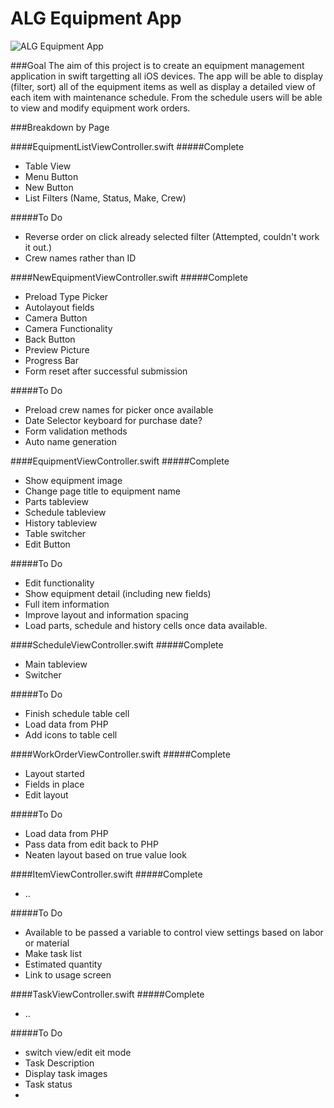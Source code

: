 # ALG Equipment App

![ALG Equipment App](http://www.atlanticlawnandgarden.com/cp/app/img/appLogo.png)

###Goal
The aim of this project is to create an equipment management application in swift targetting all iOS devices. The app will be able to display (filter, sort) all of the equipment items as well as display a detailed view of each item with maintenance schedule. From the schedule users will be able to view and modify equipment work orders. 


###Breakdown by Page

####EquipmentListViewController.swift
#####Complete
* Table View
* Menu Button
* New Button
* List Filters (Name, Status, Make, Crew)

#####To Do
* Reverse order on click already selected filter (Attempted, couldn't work it out.)
* Crew names rather than ID


####NewEquipmentViewController.swift
#####Complete
* Preload Type Picker
* Autolayout fields
* Camera Button
* Camera Functionality
* Back Button
* Preview Picture
* Progress Bar
* Form reset after successful submission

#####To Do
* Preload crew names for picker once available
* Date Selector keyboard for purchase date?
* Form validation methods
* Auto name generation


####EquipmentViewController.swift
#####Complete
* Show equipment image
* Change page title to equipment name
* Parts tableview
* Schedule tableview
* History tableview
* Table switcher
* Edit Button

#####To Do
* Edit functionality
* Show equipment detail (including new fields)
* Full item information
* Improve layout and information spacing
* Load parts, schedule and history cells once data available.


####ScheduleViewController.swift
#####Complete
* Main tableview
* Switcher

#####To Do
* Finish schedule table cell
* Load data from PHP
* Add icons to table cell


####WorkOrderViewController.swift
#####Complete
* Layout started
* Fields in place
* Edit layout

#####To Do
* Load data from PHP
* Pass data from edit back to PHP
* Neaten layout based on true value look


####ItemViewController.swift
#####Complete
* ..

#####To Do
* Available to be passed a variable to control view settings based on labor or material
* Make task list
* Estimated quantity
* Link to usage screen


####TaskViewController.swift
#####Complete
* ..

#####To Do
* switch view/edit eit mode
* Task Description
* Display task images
* Task status
* 


